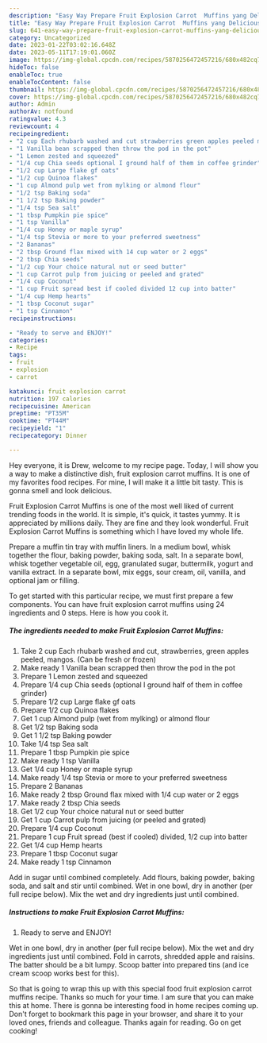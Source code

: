```yaml
---
description: "Easy Way Prepare Fruit Explosion Carrot  Muffins yang Delicious"
title: "Easy Way Prepare Fruit Explosion Carrot  Muffins yang Delicious"
slug: 641-easy-way-prepare-fruit-explosion-carrot-muffins-yang-delicious
category: Uncategorized
date: 2023-01-22T03:02:16.648Z
date: 2023-05-11T17:19:01.060Z
image: https://img-global.cpcdn.com/recipes/5870256472457216/680x482cq70/fruit-explosion-carrot-muffins-recipe-main-photo.jpg
hideToc: false
enableToc: true
enableTocContent: false
thumbnail: https://img-global.cpcdn.com/recipes/5870256472457216/680x482cq70/fruit-explosion-carrot-muffins-recipe-main-photo.jpg
cover: https://img-global.cpcdn.com/recipes/5870256472457216/680x482cq70/fruit-explosion-carrot-muffins-recipe-main-photo.jpg
author: Admin
authorAv: notfound
ratingvalue: 4.3
reviewcount: 4
recipeingredient:
- "2 cup Each rhubarb washed and cut strawberries green apples peeled mangos Can be fresh or frozen"
- "1 Vanilla bean scrapped then throw the pod in the pot"
- "1 Lemon zested and squeezed"
- "1/4 cup Chia seeds optional I ground half of them in coffee grinder"
- "1/2 cup Large flake gf oats"
- "1/2 cup Quinoa flakes"
- "1 cup Almond pulp wet from mylking or almond flour"
- "1/2 tsp Baking soda"
- "1 1/2 tsp Baking powder"
- "1/4 tsp Sea salt"
- "1 tbsp Pumpkin pie spice"
- "1 tsp Vanilla"
- "1/4 cup Honey or maple syrup"
- "1/4 tsp Stevia or more to your preferred sweetness"
- "2 Bananas"
- "2 tbsp Ground flax mixed with 14 cup water or 2 eggs"
- "2 tbsp Chia seeds"
- "1/2 cup Your choice natural nut or seed butter"
- "1 cup Carrot pulp from juicing or peeled and grated"
- "1/4 cup Coconut"
- "1 cup Fruit spread best if cooled divided 12 cup into batter"
- "1/4 cup Hemp hearts"
- "1 tbsp Coconut sugar"
- "1 tsp Cinnamon"
recipeinstructions:

- "Ready to serve and ENJOY!"
categories:
- Recipe
tags:
- fruit
- explosion
- carrot

katakunci: fruit explosion carrot 
nutrition: 197 calories
recipecuisine: American
preptime: "PT35M"
cooktime: "PT44M"
recipeyield: "1"
recipecategory: Dinner

---
```



Hey everyone, it is Drew, welcome to my recipe page. Today, I will show you a way to make a distinctive dish, fruit explosion carrot  muffins. It is one of my favorites food recipes. For mine, I will make it a little bit tasty. This is gonna smell and look delicious.

Fruit Explosion Carrot  Muffins is one of the most well liked of current trending foods in the world. It is simple, it's quick, it tastes yummy. It is appreciated by millions daily. They are fine and they look wonderful. Fruit Explosion Carrot  Muffins is something which I have loved my whole life.

Prepare a muffin tin tray with muffin liners. In a medium bowl, whisk together the flour, baking powder, baking soda, salt. In a separate bowl, whisk together vegetable oil, egg, granulated sugar, buttermilk, yogurt and vanilla extract. In a separate bowl, mix eggs, sour cream, oil, vanilla, and optional jam or filling.


To get started with this particular recipe, we must first prepare a few components. You can have fruit explosion carrot  muffins using 24 ingredients and 0 steps. Here is how you cook it.

<!--inarticleads1-->

##### The ingredients needed to make Fruit Explosion Carrot  Muffins:

1. Take 2 cup Each rhubarb washed and cut, strawberries, green apples peeled, mangos. (Can be fresh or frozen)
1. Make ready 1 Vanilla bean scrapped then throw the pod in the pot
1. Prepare 1 Lemon zested and squeezed
1. Prepare 1/4 cup Chia seeds (optional I ground half of them in coffee grinder)
1. Prepare 1/2 cup Large flake gf oats
1. Prepare 1/2 cup Quinoa flakes
1. Get 1 cup Almond pulp (wet from mylking) or almond flour
1. Get 1/2 tsp Baking soda
1. Get 1 1/2 tsp Baking powder
1. Take 1/4 tsp Sea salt
1. Prepare 1 tbsp Pumpkin pie spice
1. Make ready 1 tsp Vanilla
1. Get 1/4 cup Honey or maple syrup
1. Make ready 1/4 tsp Stevia or more to your preferred sweetness
1. Prepare 2 Bananas
1. Make ready 2 tbsp Ground flax mixed with 1/4 cup water or 2 eggs
1. Make ready 2 tbsp Chia seeds
1. Get 1/2 cup Your choice natural nut or seed butter
1. Get 1 cup Carrot pulp from juicing (or peeled and grated)
1. Prepare 1/4 cup Coconut
1. Prepare 1 cup Fruit spread (best if cooled) divided, 1/2 cup into batter
1. Get 1/4 cup Hemp hearts
1. Prepare 1 tbsp Coconut sugar
1. Make ready 1 tsp Cinnamon


Add in sugar until combined completely. Add flours, baking powder, baking soda, and salt and stir until combined. Wet in one bowl, dry in another (per full recipe below). Mix the wet and dry ingredients just until combined. 

<!--inarticleads2-->

##### Instructions to make Fruit Explosion Carrot  Muffins:


1. Ready to serve and ENJOY!

Wet in one bowl, dry in another (per full recipe below). Mix the wet and dry ingredients just until combined. Fold in carrots, shredded apple and raisins. The batter should be a bit lumpy. Scoop batter into prepared tins (and ice cream scoop works best for this). 

So that is going to wrap this up with this special food fruit explosion carrot  muffins recipe. Thanks so much for your time. I am sure that you can make this at home. There is gonna be interesting food in home recipes coming up. Don't forget to bookmark this page in your browser, and share it to your loved ones, friends and colleague. Thanks again for reading. Go on get cooking!
